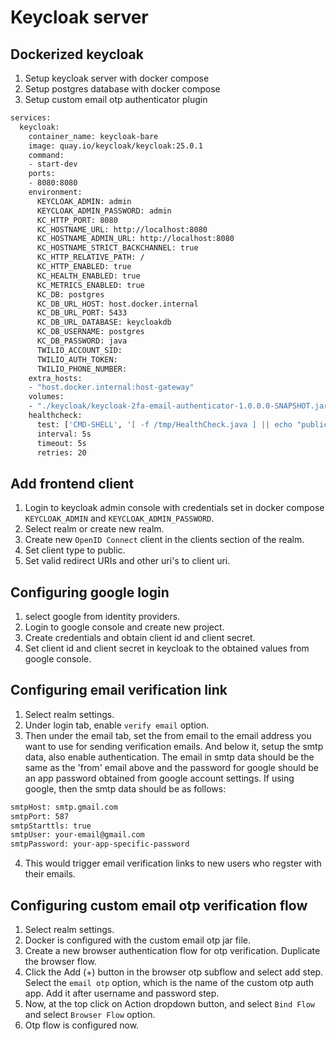 # Keycloak server

## Dockerized keycloak
1. Setup keycloak server with docker compose
2. Setup postgres database with docker compose
3. Setup custom email otp authenticator plugin

```bash
services:
  keycloak:
    container_name: keycloak-bare
    image: quay.io/keycloak/keycloak:25.0.1
    command:
    - start-dev
    ports:
    - 8080:8080
    environment:
      KEYCLOAK_ADMIN: admin
      KEYCLOAK_ADMIN_PASSWORD: admin
      KC_HTTP_PORT: 8080
      KC_HOSTNAME_URL: http://localhost:8080
      KC_HOSTNAME_ADMIN_URL: http://localhost:8080
      KC_HOSTNAME_STRICT_BACKCHANNEL: true
      KC_HTTP_RELATIVE_PATH: /
      KC_HTTP_ENABLED: true
      KC_HEALTH_ENABLED: true
      KC_METRICS_ENABLED: true
      KC_DB: postgres
      KC_DB_URL_HOST: host.docker.internal
      KC_DB_URL_PORT: 5433
      KC_DB_URL_DATABASE: keycloakdb
      KC_DB_USERNAME: postgres
      KC_DB_PASSWORD: java
      TWILIO_ACCOUNT_SID: 
      TWILIO_AUTH_TOKEN: 
      TWILIO_PHONE_NUMBER:
    extra_hosts:
    - "host.docker.internal:host-gateway"
    volumes:
    - "./keycloak/keycloak-2fa-email-authenticator-1.0.0.0-SNAPSHOT.jar:/opt/keycloak/providers/email-otp-authenticator.jar"
    healthcheck:
      test: ['CMD-SHELL', '[ -f /tmp/HealthCheck.java ] || echo "public class HealthCheck { public static void main(String[] args) throws java.lang.Throwable { System.exit(java.net.HttpURLConnection.HTTP_OK == ((java.net.HttpURLConnection)new java.net.URL(args[0]).openConnection()).getResponseCode() ? 0 : 1); } }" > /tmp/HealthCheck.java && java /tmp/HealthCheck.java http://localhost:8080/auth/health/live']
      interval: 5s
      timeout: 5s
      retries: 20
```

## Add frontend client
1. Login to keycloak admin console with credentials set in docker compose `KEYCLOAK_ADMIN` and `KEYCLOAK_ADMIN_PASSWORD`.
2. Select realm or create new realm.
3. Create new `OpenID Connect` client in the clients section of the realm.
4. Set client type to public.
5. Set valid redirect URIs and other uri's to client uri.

## Configuring google login
1. select google from identity providers. 
2. Login to google console and create new project.
3. Create credentials and obtain client id and client secret.
4. Set client id and client secret in keycloak to the obtained values from google console.

## Configuring email verification link
1. Select realm settings. 
2. Under login tab, enable `verify email` option.
3. Then under the email tab, set the from email to the email address you want to use for sending verification emails. And below it, setup the smtp data, also enable  authentication. The email in smtp data should be the same as the 'from' email above and the password for google should be an app password obtained from google account settings. If using google, then the smtp data should be as follows:

```bash
smtpHost: smtp.gmail.com
smtpPort: 587
smtpStarttls: true
smtpUser: your-email@gmail.com
smtpPassword: your-app-specific-password
```
4. This would trigger email verification links to new users who regster with their emails.

## Configuring custom email otp verification flow
1. Select realm settings.
2. Docker is configured with the custom email otp jar file.
3. Create a new browser authentication flow for otp verification. Duplicate the browser flow. 
4. Click the Add (+) button in the browser otp subflow and select add step. Select the `email otp` option, which is the name of the custom otp auth app. Add it after username and password step.
5. Now, at the top click on Action dropdown button, and select `Bind Flow` and select `Browser Flow` option.
6. Otp flow is configured now.